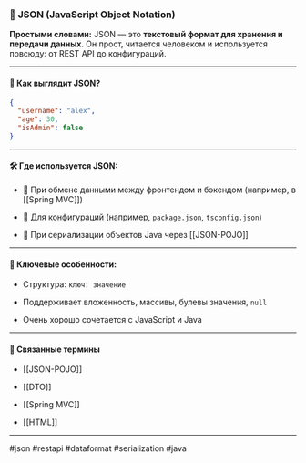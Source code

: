 ### 📄 **JSON (JavaScript Object Notation)**

**Простыми словами:** JSON — это **текстовый формат для хранения и передачи данных**. Он прост, читается человеком и используется повсюду: от REST API до конфигураций.

---

#### 🧩 **Как выглядит JSON?**

```json
{
  "username": "alex",
  "age": 30,
  "isAdmin": false
}
```

---

#### 🛠 **Где используется JSON:**

- 📡 При обмене данными между фронтендом и бэкендом (например, в [[Spring MVC]])
    
- 📁 Для конфигураций (например, `package.json`, `tsconfig.json`)
    
- 🔄 При сериализации объектов Java через [[JSON-POJO]]
    

---

#### 🧠 **Ключевые особенности:**

- Структура: `ключ: значение`
    
- Поддерживает вложенность, массивы, булевы значения, `null`
    
- Очень хорошо сочетается с JavaScript и Java
    

---

#### 🔗 **Связанные термины**

- [[JSON-POJO]]
    
- [[DTO]]
    
- [[Spring MVC]]
    
- [[HTML]]
    

---

#json #restapi #dataformat #serialization #java